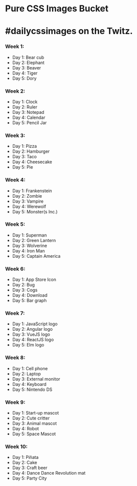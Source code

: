 # Pure CSS Images Bucket
# #dailycssimages on the Twitz.

### Week 1:
* Day 1: Bear cub
* Day 2: Elephant
* Day 3: Beaver
* Day 4: Tiger
* Day 5: Dory

### Week 2:
* Day 1: Clock
* Day 2: Ruler
* Day 3: Notepad
* Day 4: Calendar
* Day 5: Pencil Jar

### Week 3:
* Day 1: Pizza
* Day 2: Hamburger
* Day 3: Taco
* Day 4: Cheesecake 
* Day 5: Pie

### Week 4:
* Day 1: Frankenstein
* Day 2: Zombie
* Day 3: Vampire
* Day 4: Werewolf
* Day 5: Monster(s Inc.)

### Week 5:
* Day 1: Superman
* Day 2: Green Lantern
* Day 3: Wolverine
* Day 4: Iron Man
* Day 5: Captain America

### Week 6:
* Day 1: App Store Icon
* Day 2: Bug
* Day 3: Cogs
* Day 4: Download
* Day 5: Bar graph

### Week 7:
* Day 1: JavaScript logo
* Day 2: Angular logo
* Day 3: VueJS logo
* Day 4: ReactJS logo
* Day 5: Elm logo

### Week 8:
* Day 1: Cell phone
* Day 2: Laptop
* Day 3: External monitor
* Day 4: Keyboard
* Day 5: Nintendo DS

### Week 9:
* Day 1: Start-up mascot
* Day 2: Cute critter
* Day 3: Animal mascot
* Day 4: Robot
* Day 5: Space Mascot

### Week 10:
* Day 1: Piñata
* Day 2: Cake
* Day 3: Craft beer
* Day 4: Dance Dance Revolution mat
* Day 5: Party City
